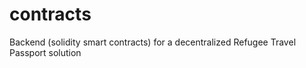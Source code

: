 # contracts
Backend (solidity smart contracts) for a decentralized Refugee Travel Passport solution
